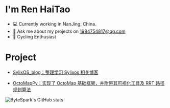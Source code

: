 # I'm Ren HaiTao

- 💻 Currently working in NanJing, China.
- 💬 Ask me about my projects on [1984754817@qq.com](mailto:1984754817@qq.com)
- 🚴 Cycling Enthusiast

# Project

- [SylixOS_blog：整理学习 Sylixos 相关博客](https://github.com/renhaitao123/SylixOS_blog)

- [OctoMapPy：实现了 OctoMap 基础框架，并附带其可视化工具及 RRT 路径规划算法](https://github.com/SEU-NetSI/OctoMapPy)

  

<img src="https://github-readme-stats.vercel.app/api?username=renhaitao123&show_icons=true" alt="ByteSpark's GitHub stats">